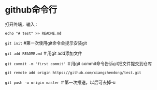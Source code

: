 # github命令行


打开终端，输入：

```echo "# test" >> README.md```

```git init```  #第一次使用git命令会提示安装git   

```git add README.md``` ＃用git add添加文件

```git commit -m "first commit"```  ＃用git commit命令告诉git把文件提交到仓库

```git remote add origin https://github.com/xiangzhendong/test.git```

```git push -u origin master``` ＃第一次推送，以后可去掉-u



